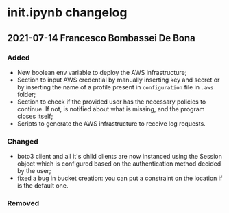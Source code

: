 # init.ipynb changelog

## 2021-07-14 Francesco Bombassei De Bona

### Added

- New boolean env variable to deploy the AWS infrastructure;
- Section to input AWS credential by manually inserting key and secret or by inserting the name of a profile present in `configuration` file in `.aws` folder;
- Section to check if the provided user has the necessary policies to continue. If not, is notified about what is missing, and the program closes itself;
- Scripts to generate the AWS infrastructure to receive log requests.

### Changed

- boto3 client and all it's child clients are now instanced using the Session object which is configured based on the authentication method decided by the user;
- fixed a bug in bucket creation: you can put a constraint on the location if is the default one.

### Removed

